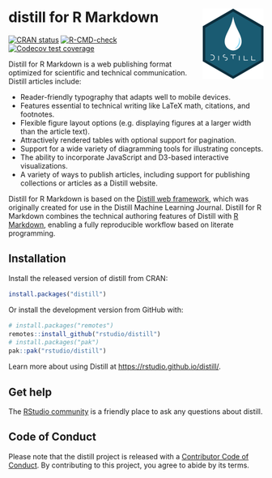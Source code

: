 
<!-- README.md is generated from README.Rmd. Please edit that file -->

# distill for R Markdown <img src="man/figures/logo.png" align="right" height="139"/>

<!-- badges: start -->

[![CRAN
status](https://www.r-pkg.org/badges/version/distill)](https://CRAN.R-project.org/package=distill)
[![R-CMD-check](https://github.com/rstudio/distill/actions/workflows/R-CMD-check.yaml/badge.svg)](https://github.com/rstudio/distill/actions/workflows/R-CMD-check.yaml)
[![Codecov test
coverage](https://codecov.io/gh/rstudio/distill/branch/main/graph/badge.svg)](https://app.codecov.io/gh/rstudio/distill?branch=main)
<!-- badges: end -->

Distill for R Markdown is a web publishing format optimized for
scientific and technical communication. Distill articles include:

- Reader-friendly typography that adapts well to mobile devices.
- Features essential to technical writing like LaTeX math, citations,
  and footnotes.
- Flexible figure layout options (e.g. displaying figures at a larger
  width than the article text).
- Attractively rendered tables with optional support for pagination.
- Support for a wide variety of diagramming tools for illustrating
  concepts.
- The ability to incorporate JavaScript and D3-based interactive
  visualizations.
- A variety of ways to publish articles, including support for
  publishing collections or articles as a Distill website.

Distill for R Markdown is based on the [Distill web
framework](https://github.com/distillpub/template), which was originally
created for use in the Distill Machine Learning Journal. Distill for R
Markdown combines the technical authoring features of Distill with [R
Markdown](https://rmarkdown.rstudio.com/), enabling a fully reproducible
workflow based on literate programming.

## Installation

Install the released version of distill from CRAN:

``` r
install.packages("distill")
```

Or install the development version from GitHub with:

``` r
# install.packages("remotes")
remotes::install_github("rstudio/distill")
# install.packages("pak")
pak::pak("rstudio/distill")
```

Learn more about using Distill at <https://rstudio.github.io/distill/>.

## Get help

The [RStudio community](https://community.rstudio.com/tag/distill) is a
friendly place to ask any questions about distill.

## Code of Conduct

Please note that the distill project is released with a [Contributor
Code of Conduct](https://pkgs.rstudio.com/distill/CODE_OF_CONDUCT.html).
By contributing to this project, you agree to abide by its terms.
